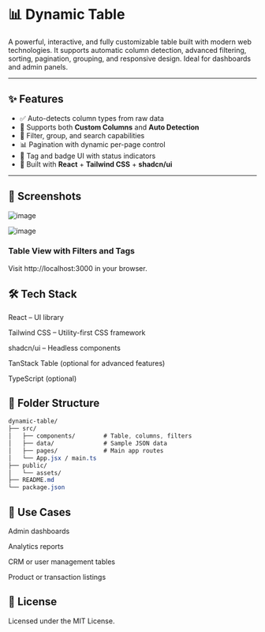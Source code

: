 # 📊 Dynamic Table

A powerful, interactive, and fully customizable table built with modern web technologies. It supports automatic column detection, advanced filtering, sorting, pagination, grouping, and responsive design. Ideal for dashboards and admin panels.

---

## ✨ Features

- ✅ Auto-detects column types from raw data
- 📑 Supports both **Custom Columns** and **Auto Detection**
- 🔎 Filter, group, and search capabilities
- 📊 Pagination with dynamic per-page control
- 🎨 Tag and badge UI with status indicators
- 🧩 Built with **React** + **Tailwind CSS** + **shadcn/ui**

---

## 📸 Screenshots
![image](https://github.com/user-attachments/assets/e012901c-ab47-449e-b7e9-871197aba2c2)

![image](https://github.com/user-attachments/assets/0d3a7674-5fd3-462f-bff0-da61944898db)



### Table View with Filters and Tags
Visit http://localhost:3000 in your browser.

## 🛠️ Tech Stack
React – UI library

Tailwind CSS – Utility-first CSS framework

shadcn/ui – Headless components

TanStack Table (optional for advanced features)

TypeScript (optional)

## 🧩 Folder Structure
```css
dynamic-table/
├── src/
│   ├── components/        # Table, columns, filters
│   ├── data/              # Sample JSON data
│   ├── pages/             # Main app routes
│   └── App.jsx / main.ts
├── public/
│   └── assets/
├── README.md
└── package.json
```
## 🧠 Use Cases
Admin dashboards

Analytics reports

CRM or user management tables

Product or transaction listings

## 📄 License
Licensed under the MIT License.


